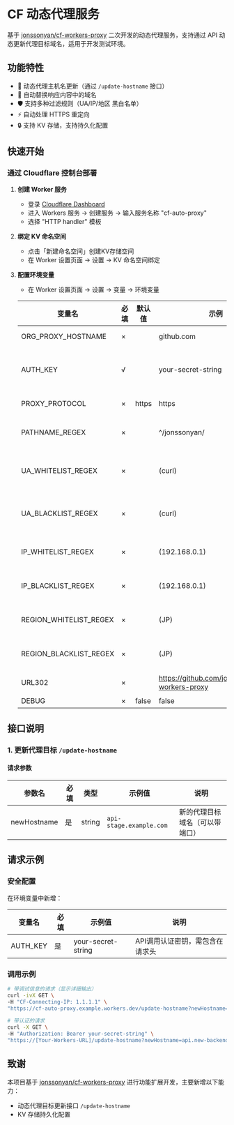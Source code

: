 # CF 动态代理服务

基于 [jonssonyan/cf-workers-proxy](https://github.com/jonssonyan/cf-workers-proxy) 二次开发的动态代理服务，支持通过 API 动态更新代理目标域名，适用于开发测试环境。

## 功能特性
- 🚀 动态代理主机名更新（通过 `/update-hostname` 接口）
- 🔄 自动替换响应内容中的域名
- 🛡️ 支持多种过滤规则（UA/IP/地区 黑白名单）
- ⚡ 自动处理 HTTPS 重定向
- 🔒 支持 KV 存储，支持持久化配置

## 快速开始
### 通过 Cloudflare 控制台部署
1. **创建 Worker 服务**
   - 登录 [Cloudflare Dashboard](https://dash.cloudflare.com)
   - 进入 Workers 服务 → 创建服务 → 输入服务名称 "cf-auto-proxy"
   - 选择 "HTTP handler" 模板

2. **绑定 KV 命名空间**
   - 点击「新建命名空间」创建KV存储空间
   - 在 Worker 设置页面 → 设置 → KV 命名空间绑定

3. **配置环境变量**
   - 在 Worker 设置页面 → 设置 → 变量 → 环境变量

    | 变量名                    | 必填 | 默认值   | 示例                                             | 备注                  |
    |------------------------|----|-------|------------------------------------------------|---------------------|
    | ORG_PROXY_HOSTNAME     | ×  |       | github.com                                     | 代理地址 hostname       |
    | AUTH_KEY               | √  |       | your-secret-string                             | API调用认证密钥，需包含在请求头 |
    | PROXY_PROTOCOL         | ×  | https | https                                          | 代理地址协议              |
    | PATHNAME_REGEX         | ×  |       | ^/jonssonyan/                                  | 代理地址路径正则表达式         |
    | UA_WHITELIST_REGEX     | ×  |       | (curl)                                         | User-Agent 白名单正则表达式 |
    | UA_BLACKLIST_REGEX     | ×  |       | (curl)                                         | User-Agent 黑名单正则表达式 |
    | IP_WHITELIST_REGEX     | ×  |       | (192.168.0.1)                                  | IP 白名单正则表达式         |
    | IP_BLACKLIST_REGEX     | ×  |       | (192.168.0.1)                                  | IP 黑名单正则表达式         |
    | REGION_WHITELIST_REGEX | ×  |       | (JP)                                           | 地区白名单正则表达式          |
    | REGION_BLACKLIST_REGEX | ×  |       | (JP)                                           | 地区黑名单正则表达式          |
    | URL302                 | ×  |       | https://github.com/jonssonyan/cf-workers-proxy | 302 跳转地址            |
    | DEBUG                  | ×  | false | false                                          | 开启调试                |

## 接口说明
### 1. 更新代理目标 `/update-hostname`

#### 请求参数
| 参数名        | 必填 | 类型     | 示例值                     | 说明             |
|-------------|----|--------|--------------------------|----------------|
| newHostname | 是  | string | `api-stage.example.com` | 新的代理目标域名（可以带端口） |

## 请求示例

### 安全配置
在环境变量中新增：

| 变量名     | 必填 | 示例值               | 说明                 |
|----------|----|--------------------|--------------------|
| AUTH_KEY | 是  | your-secret-string | API调用认证密钥，需包含在请求头 |

### 调用示例
```bash
# 带调试信息的请求（显示详细输出）
curl -ivX GET \
-H "CF-Connecting-IP: 1.1.1.1" \
"https://cf-auto-proxy.example.workers.dev/update-hostname?newHostname=backend.company.com"
```
```bash
# 带认证的请求
curl -X GET \
-H "Authorization: Bearer your-secret-string" \
"https://[Your-Workers-URL]/update-hostname?newHostname=api.new-backend.com"
```

## 致谢
本项目基于 [jonssonyan/cf-workers-proxy](https://github.com/jonssonyan/cf-workers-proxy) 进行功能扩展开发，主要新增以下能力：
- 动态代理目标更新接口 `/update-hostname`
- KV 存储持久化配置

